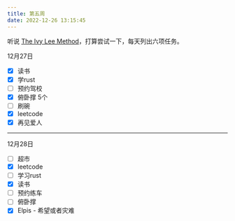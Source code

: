 ```yaml
---
title: 第五周
date: 2022-12-26 13:15:45
---
```

听说 [The Ivy Lee Method](https://jamesclear.com/ivy-lee)，打算尝试一下，每天列出六项任务。

12月27日

- [x] 读书
- [x] 学rust
- [ ] 预约驾校
- [x] 俯卧撑 5个
- [ ] 刷碗
- [x] leetcode
- [x] 再见爱人

---

12月28日

- [ ] 超市
- [x] leetcode
- [ ] 学习rust
- [x] 读书
- [ ] 预约练车
- [ ] 俯卧撑
- [x] Elpis - 希望或者灾难